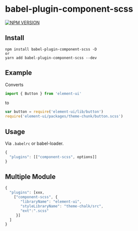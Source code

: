 # babel-plugin-component-scss

[![NPM VERSION](https://img.shields.io/npm/v/babel-plugin-component.svg)](https://npmjs.org/package/babel-plugin-component-scss)

## Install

```shell
npm install babel-plugin-component-scss -D
or
yarn add babel-plugin-component-scss --dev
```

## Example

Converts

```javascript
import { Button } from 'element-ui'
```

to

```javascript
var button = require('element-ui/lib/button')
require('element-ui/packages/theme-chunk/button.scss')
```


## Usage

Via `.babelrc` or babel-loader.

```javascript
{
  "plugins": [["component-scss", options]]
}
```

## Multiple Module
```javascript
{
  "plugins": [xxx,
    ["component-scss", {
       "libraryName": "element-ui",
       "styleLibraryName": "theme-chalk/src",
       "ext":".scss"
     }]
  ]
}
```
